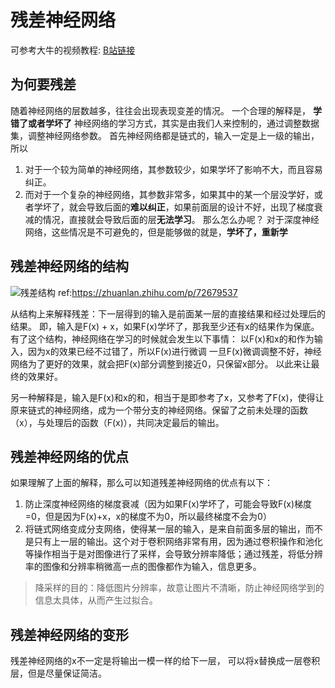 # 残差神经网络

可参考大牛的视频教程: [B站链接](https://www.bilibili.com/video/BV1bV41177ap?p=2&spm_id_from=pageDriver)

## 为何要残差

随着神经网络的层数越多，往往会出现表现变差的情况。
一个合理的解释是，
**学错了或者学坏了**
神经网络的学习方式，其实是由我们人来控制的，通过调整数据集，调整神经网络参数。
首先神经网络都是链式的，输入一定是上一级的输出，所以
1. 对于一个较为简单的神经网络，其参数较少，如果学坏了影响不大，而且容易纠正。
2. 而对于一个复杂的神经网络，其参数非常多，如果其中的某一个层没学好，或者学坏了，就会导致后面的**难以纠正**，如果前面层的设计不好，出现了梯度衰减的情况，直接就会导致后面的层**无法学习**。
那么怎么办呢？
对于深度神经网络，这些情况是不可避免的，但是能够做的就是，**学坏了，重新学**

## 残差神经网络的结构

![残差结构](https://pic1.zhimg.com/80/v2-2180e48afdee79382519d1f8a2a7dce8_720w.jpg)
ref:https://zhuanlan.zhihu.com/p/72679537

从结构上来解释残差：下一层得到的输入是前面某一层的直接结果和经过处理后的结果。
即，输入是F(x) + x，如果F(x)学坏了，那我至少还有x的结果作为保底。
有了这个结构，神经网络在学习的时候就会发生以下事情：
以F(x)和x的和作为输入，因为x的效果已经不过错了，所以F(x)进行微调
一旦F(x)微调调整不好，神经网络为了更好的效果，就会把F(x)部分调整到接近0，只保留x部分。
以此来让最终的效果好。

另一种解释是，输入是F(x)和x的和，相当于是即参考了x，又参考了F(x)，使得让原来链式的神经网络，成为一个带分支的神经网络。保留了之前未处理的函数（x），与处理后的函数（F(x)），共同决定最后的输出。

## 残差神经网络的优点
如果理解了上面的解释，那么可以知道残差神经网络的优点有以下：
1. 防止深度神经网络的梯度衰减（因为如果F(x)学坏了，可能会导致F(x)梯度=0，但是因为F(x)+x，x的梯度不为0，所以最终梯度不会为0）
2. 将链式网络变成分支网络，使得某一层的输入，是来自前面多层的输出，而不是只有上一层的输出。这个对于卷积网络非常有用，因为通过卷积操作和池化等操作相当于是对图像进行了采样，会导致分辨率降低；通过残差，将低分辨率的图像和分辨率稍微高一点的图像都作为输入，信息更多。
> 降采样的目的：降低图片分辨率，故意让图片不清晰，防止神经网络学到的信息太具体，从而产生过拟合。

## 残差神经网络的变形
残差神经网络的x不一定是将输出一模一样的给下一层，
可以将x替换成一层卷积层，但是尽量保证简洁。